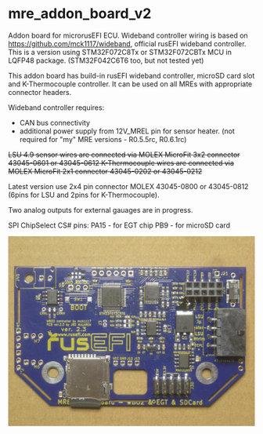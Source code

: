 # mre_addon_board_v2

Addon board for microrusEFI ECU.
Wideband controller wiring is based on https://github.com/mck1117/wideband, official rusEFI wideband controller.
This is a version using STM32F072C8Tx or STM32F072CBTx MCU in LQFP48 package. (STM32F042C6T6 too, but not tested yet)

This addon board has build-in rusEFI wideband controller, microSD card slot and K-Thermocouple controller.
It can be used on all MREs with appropriate connector headers.

Wideband controller requires:
* CAN bus connectivity 
* additional power supply from 12V_MREL pin for sensor heater.
(not required for "my" MRE versions - R0.5.5rc, R0.6.1rc)

~~LSU 4.9 sensor wires are connected via MOLEX MicroFit 3x2 connector 43045-0601 or 43045-0612
K-Thermocouple wires are connected via MOLEX MicroFit 2x1 connector 43045-0202 or 43045-0212~~

Latest version use 2x4 pin connector MOLEX 43045-0800 or 43045-0812 (6pins for LSU and 2pins for K-Thermocouple).

Two analog outputs for external gauages are in progress.

SPI ChipSelect CS# pins:
PA15 - for EGT chip
PB9 - for microSD card

![mre_addon_board_v2](https://github.com/JRDMcLAREN/mre_addon_board_v2/blob/main/mre_addon_real.jpg)
